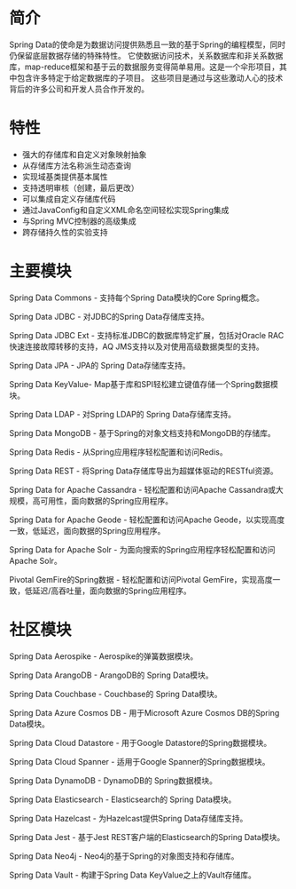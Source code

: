 # 简介
Spring Data的使命是为数据访问提供熟悉且一致的基于Spring的编程模型，同时仍保留底层数据存储的特​​殊特性。
它使数据访问技术，关系数据库和非关系数据库，map-reduce框架和基于云的数据服务变得简单易用。这是一个伞形项目，其中包含许多特定于给定数据库的子项目。
这些项目是通过与这些激动人心的技术背后的许多公司和开发人员合作开发的。

# 特性
- 强大的存储库和自定义对象映射抽象
- 从存储库方法名称派生动态查询
- 实现域基类提供基本属性
- 支持透明审核（创建，最后更改）
- 可以集成自定义存储库代码
- 通过JavaConfig和自定义XML命名空间轻松实现Spring集成
- 与Spring MVC控制器的高级集成
- 跨存储持久性的实验支持

# 主要模块
Spring Data Commons - 支持每个Spring Data模块的Core Spring概念。

Spring Data JDBC - 对JDBC的Spring Data存储库支持。

Spring Data JDBC Ext - 支持标准JDBC的数据库特定扩展，包括对Oracle RAC快速连接故障转移的支持，AQ JMS支持以及对使用高级数据类型的支持。

Spring Data JPA - JPA的 Spring Data存储库支持。

Spring Data KeyValue- Map基于库和SPI轻松建立键值存储一个Spring数据模块。

Spring Data LDAP - 对Spring LDAP的 Spring Data存储库支持。

Spring Data MongoDB - 基于Spring的对象文档支持和MongoDB的存储库。

Spring Data Redis - 从Spring应用程序轻松配置和访问Redis。

Spring Data REST - 将Spring Data存储库导出为超媒体驱动的RESTful资源。

Spring Data for Apache Cassandra - 轻松配置和访问Apache Cassandra或大规模，高可用性，面向数据的Spring应用程序。

Spring Data for Apache Geode - 轻松配置和访问Apache Geode，以实现高度一致，低延迟，面向数据的Spring应用程序。

Spring Data for Apache Solr - 为面向搜索的Spring应用程序轻松配置和访问Apache Solr。

Pivotal GemFire的Spring数据 - 轻松配置和访问Pivotal GemFire，实现高度一致，低延迟/高吞吐量，面向数据的Spring应用程序。

# 社区模块
Spring Data Aerospike - Aerospike的弹簧数据模块。

Spring Data ArangoDB - ArangoDB的 Spring Data模块。

Spring Data Couchbase - Couchbase的 Spring Data模块。

Spring Data Azure Cosmos DB - 用于Microsoft Azure Cosmos DB的Spring Data模块。

Spring Data Cloud Datastore - 用于Google Datastore的Spring数据模块。

Spring Data Cloud Spanner - 适用于Google Spanner的Spring数据模块。

Spring Data DynamoDB - DynamoDB的 Spring数据模块。

Spring Data Elasticsearch - Elasticsearch的 Spring Data模块。

Spring Data Hazelcast - 为Hazelcast提供Spring Data存储库支持。

Spring Data Jest - 基于Jest REST客户端的Elasticsearch的Spring Data模块。

Spring Data Neo4j - Neo4j的基于Spring的对象图支持和存储库。

Spring Data Vault - 构建于Spring Data KeyValue之上的Vault存储库。